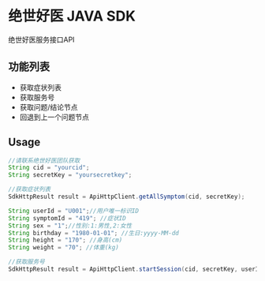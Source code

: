 绝世好医 JAVA SDK
===========================
绝世好医服务接口API

## 功能列表
- 获取症状列表
- 获取服务号
- 获取问题/结论节点
- 回退到上一个问题节点

## Usage

```java
//请联系绝世好医团队获取
String cid = "yourcid";
String secretKey = "yoursecretkey";

//获取症状列表
SdkHttpResult result = ApiHttpClient.getAllSymptom(cid, secretKey);

```

```java
String userId = "U001";//用户唯一标识ID
String symptomId = "419"; //症状ID
String sex = "1";//性别:1:男性,2:女性
String birthday = "1980-01-01"; //生日:yyyy-MM-dd
String height = "170"; //身高(cm)
String weight = "70"; //体重(kg)

//获取服务号
SdkHttpResult result = ApiHttpClient.startSession(cid, secretKey, userId, symptomId, sex, birthday, height, weight);

```


